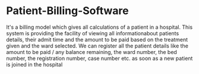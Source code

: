 # Patient-Billing-Software
It's a billing model which gives all calculations of a patient in a hospital.
This system is providing the facility of viewing all informationabout patients
details, their admit time and the amount to be paid based on the treatment
given and the ward selected. We can register all the patient details like the
amount to be paid / any balance remaining, the ward number, the bed
number, the registration number, case number etc. as soon as a new patient
is joined in the hospital
